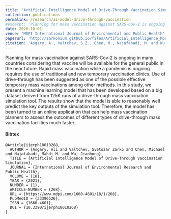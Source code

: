 ```yaml
---
title: "Artificial Intelligence Model of Drive-Through Vaccination Simulation"
collection: publications
permalink: /research/ai-model-drive-through-vaccination
#excerpt: 'Planning for mass vaccination against SARS-Cov-2 is ongoing in many countries considering that vaccine will be available for the general public in the near future. Rapid mass vaccination while a pandemic is ongoing requires the use of traditional and new temporary vaccination clinics. Use of drive-through has been suggested as one of the possible effective temporary mass vaccinations among other methods. In this study, we present a machine learning model that has been developed based on a big dataset derived from 125K runs of a drive-through mass vaccination simulation tool. The results show that the model is able to reasonably well predict the key outputs of the simulation tool. Therefore, the model has been turned to an online application that can help mass vaccination planners to assess the outcomes of different types of drive-through mass vaccination facilities much faster.'
date: 2020-10-01
venue: 'MDPI International Journal of Environmental and Public Health'
paperurl: 'http://zarkonium.github.io/files/Artificial_Intelligence_Model_of_Drive-Through_Vac.pdf'
citation: 'Asgary, A., Valtchev, S.Z., Chen, M., Najafabadi, M. and Wu, J. (2020). &quot;Artificial Intelligence Model of Drive-Through Vaccination Simulation&quot;, <i>MDPI International Journal of Environmental and Public Health</i>. 18(1):268.'
---
```

Planning for mass vaccination against SARS-Cov-2 is ongoing in many countries considering that vaccine will be available for the general public in the near future. Rapid mass vaccination while a pandemic is ongoing requires the use of traditional and new temporary vaccination clinics. Use of drive-through has been suggested as one of the possible effective temporary mass vaccinations among other methods. In this study, we present a machine learning model that has been developed based on a big dataset derived from 125K runs of a drive-through mass vaccination simulation tool. The results show that the model is able to reasonably well predict the key outputs of the simulation tool. Therefore, the model has been turned to an online application that can help mass vaccination planners to assess the outcomes of different types of drive-through mass vaccination facilities much faster.

#### Bibtex
```
@Article{ijerph18010268,
  AUTHOR = {Asgary, Ali and Valtchev, Svetozar Zarko and Chen, Michael and Najafabadi, Mahdi M. and Wu, Jianhong},
  TITLE = {Artificial Intelligence Model of Drive-Through Vaccination Simulation},
  JOURNAL = {International Journal of Environmental Research and Public Health},
  VOLUME = {18},
  YEAR = {2021},
  NUMBER = {1},
  ARTICLE-NUMBER = {268},
  URL = {https://www.mdpi.com/1660-4601/18/1/268},
  PubMedID = {33396526},
  ISSN = {1660-4601},
  DOI = {10.3390/ijerph18010268}
}
```
